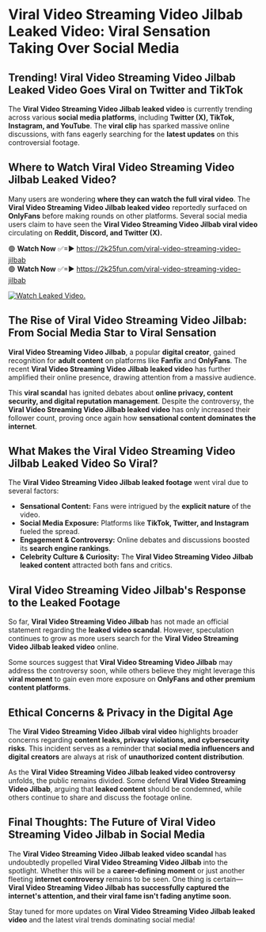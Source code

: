 # Viral Video Streaming Video Jilbab Leaked Video: Viral Sensation Taking Over Social Media

## **Trending! Viral Video Streaming Video Jilbab Leaked Video Goes Viral on Twitter and TikTok**
The **Viral Video Streaming Video Jilbab leaked video** is currently trending across various **social media platforms**, including **Twitter (X), TikTok, Instagram, and YouTube**. The **viral clip** has sparked massive online discussions, with fans eagerly searching for the **latest updates** on this controversial footage.

## **Where to Watch Viral Video Streaming Video Jilbab Leaked Video?**
Many users are wondering **where they can watch the full viral video**. The **Viral Video Streaming Video Jilbab leaked video** reportedly surfaced on **OnlyFans** before making rounds on other platforms. Several social media users claim to have seen the **Viral Video Streaming Video Jilbab viral video** circulating on **Reddit, Discord, and Twitter (X).**

🟢 **Watch Now** ✅=► https://2k25fun.com/viral-video-streaming-video-jilbab  
🟢 **Watch Now** ✅=► https://2k25fun.com/viral-video-streaming-video-jilbab  

[![Watch Leaked Video.](https://miro.medium.com/v2/resize:fit:828/format:webp/1*cilzJN44JGOrTw9NJCrNHA.gif "Watch Leaked Video")](https://2k25fun.com/viral-video-streaming-video-jilbab)

## **The Rise of Viral Video Streaming Video Jilbab: From Social Media Star to Viral Sensation**
**Viral Video Streaming Video Jilbab**, a popular **digital creator**, gained recognition for **adult content** on platforms like **Fanfix** and **OnlyFans**. The recent **Viral Video Streaming Video Jilbab leaked video** has further amplified their online presence, drawing attention from a massive audience.

This **viral scandal** has ignited debates about **online privacy, content security, and digital reputation management**. Despite the controversy, the **Viral Video Streaming Video Jilbab leaked video** has only increased their follower count, proving once again how **sensational content dominates the internet**.

## **What Makes the Viral Video Streaming Video Jilbab Leaked Video So Viral?**
The **Viral Video Streaming Video Jilbab leaked footage** went viral due to several factors:
- **Sensational Content:** Fans were intrigued by the **explicit nature** of the video.
- **Social Media Exposure:** Platforms like **TikTok, Twitter, and Instagram** fueled the spread.
- **Engagement & Controversy:** Online debates and discussions boosted its **search engine rankings**.
- **Celebrity Culture & Curiosity:** The **Viral Video Streaming Video Jilbab leaked content** attracted both fans and critics.

## **Viral Video Streaming Video Jilbab's Response to the Leaked Footage**
So far, **Viral Video Streaming Video Jilbab** has not made an official statement regarding the **leaked video scandal**. However, speculation continues to grow as more users search for the **Viral Video Streaming Video Jilbab leaked video** online.

Some sources suggest that **Viral Video Streaming Video Jilbab** may address the controversy soon, while others believe they might leverage this **viral moment** to gain even more exposure on **OnlyFans and other premium content platforms**.

## **Ethical Concerns & Privacy in the Digital Age**
The **Viral Video Streaming Video Jilbab viral video** highlights broader concerns regarding **content leaks, privacy violations, and cybersecurity risks**. This incident serves as a reminder that **social media influencers and digital creators** are always at risk of **unauthorized content distribution**.

As the **Viral Video Streaming Video Jilbab leaked video controversy** unfolds, the public remains divided. Some defend **Viral Video Streaming Video Jilbab**, arguing that **leaked content** should be condemned, while others continue to share and discuss the footage online.

## **Final Thoughts: The Future of Viral Video Streaming Video Jilbab in Social Media**
The **Viral Video Streaming Video Jilbab leaked video scandal** has undoubtedly propelled **Viral Video Streaming Video Jilbab** into the spotlight. Whether this will be a **career-defining moment** or just another fleeting **internet controversy** remains to be seen. One thing is certain—**Viral Video Streaming Video Jilbab has successfully captured the internet's attention, and their viral fame isn't fading anytime soon.**

Stay tuned for more updates on **Viral Video Streaming Video Jilbab leaked video** and the latest viral trends dominating social media!
